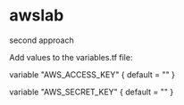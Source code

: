 # awslab
second approach

Add values to the variables.tf file:

variable "AWS_ACCESS_KEY" {
  default = ""
}

variable "AWS_SECRET_KEY" {
  default = ""
}
